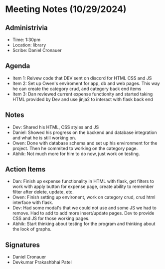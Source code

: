 # Meeting Notes (10/29/2024)

## Administrivia
* Time: 1:30pm
* Location: library
* Scribe: Daniel Cronauer

## Agenda

- Item 1: Reivew code that DEV sent on discord for HTML CSS and JS
- Item 2: Set up Owen's enviroment for app, db and web pages. This way he can create the category crud, and category back end items
- Item 3: Dan reviewed current expense functionity and started taking HTML provided by Dev and use jinja2 to interact with flask back end

## Notes
- Dev: Shared his HTML, CSS styles and JS
- Daniel: Showed his progress on the backend and database integration and what he is still working on.
- Owen: Done with database schema and set up his environment for the project. Then he commited to working on the category page.
- Abhik: Not much more for him to do now, just work on testing.


## Action Items
- Dan: Finish up expense functionality in HTML with flask, get filters to work with apply button for expense page, create ability to remember filter after delete, update, etc.
- Owen: Finish setting up environent, work on category crud, crud html interface with flask.
- Dev: Had some modal's that we could not use and some JS we had to remove. Had to add to add more insert/update pages. Dev to provide CSS and JS for those working pages.
- Abhik: Start thinking about testing for the program and thinking about the look of graphs. 


## Signatures
- Daniel Cronauer
- Devkumar Prakashbhai Patel

